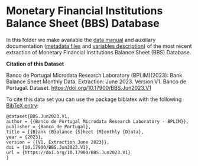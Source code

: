# Monetary Financial Institutions Balance Sheet (BBS) Database

In this folder we make available the [data manual](https://github.com/BPLIM/Manuals/blob/master/Data/BBS/JUN23/manual_BBS_Jun2023.pdf) and auxiliary documentation ([metadata files](https://github.com/BPLIM/Manuals/blob/master/Data/BBS/JUN23/aux_files/metafiles) and [variables description](https://github.com/BPLIM/Manuals/blob/master/Data/BBS/JUN23/aux_files/variables_description/var_bbs.md)) of the most recent extraction of Monetary Financial Institutions Balance Sheet (BBS) Database.

**Citation of this Dataset**

Banco de Portugal Microdata Research Laboratory (BPLIM)(2023): Bank Balance Sheet Monthly Data. Extraction: June 2023. Version:V1. Banco de Portugal. Dataset. https://doi.org/10.17900/BBS.Jun2023.V1


To cite this data set you can use the package biblatex with the following [BibTeX entry](https://github.com/BPLIM/Manuals/blob/master/Data/BBS/JUN23/aux_files/bibtex/BBS.bib):

```
@dataset{BBS.Jun2023.V1,
author = {{Banco de Portugal Microdata Research Laboratory - BPLIM}},
publisher = {Banco de Portugal},
title = {{B}ank {B}alance {S}heet {M}onthly {D}ata},
year = {2023},
version = {{V1, Extraction June 2023}},
doi = {10.17900/BBS.Jun2023.V1},
url = {https://doi.org/10.17900/BBS.Jun2023.V1}
}
```
